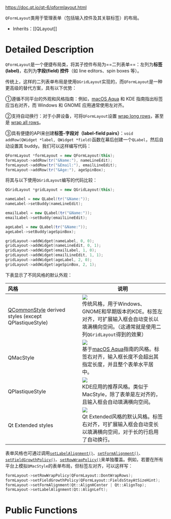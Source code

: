 https://doc.qt.io/qt-6/qformlayout.html

`QFormLayout`类用于管理表单（包括输入控件及其关联标签）的布局。

- Inherits：[[QLayout]]

# Detailed Description

`QFormLayout`是一个便捷布局类，将其子控件布局为==二列表单==：左列为**标签(label)**，右列为**字段(field) 控件**（如 line editors、spin boxes 等）。

传统上，这样的二列表单布局是使用`QGridLayout`实现的，而`QFormLayout`是一种更高级的替代方案，具有以下优势：

①遵循不同平台的外观和风格指南：例如，[macOS Aqua](http://developer.apple.com/library/mac/#documentation/UserExperience/Conceptual/AppleHIGuidelines/Intro/Intro.html) 和 KDE 指南指出标签应当右对齐，而 Windows 和 GNOME 应用通常使用左对齐。

②支持自动换行：对于小屏设备，可将`QFormLayout`设置 [wrap long rows](https://doc.qt.io/qt-6/qformlayout.html#RowWrapPolicy-enum)，甚至是 [wrap all rows](https://doc.qt.io/qt-6/qformlayout.html#RowWrapPolicy-enum)。

③具有便捷的API来创建**标签-字段对（label-field pairs）**：`void addRow(QWidget *label, QWidget *field)`函数在幕后创建一个`QLabel`，然后自动设置其 buddy。我们可以这样编写代码：

```cpp
QFormLayout *formLayout = new QFormLayout(this);
formLayout->addRow(tr("&Name:"), nameLineEdit);
formLayout->addRow(tr("&Email:"), emailLineEdit);
formLayout->addRow(tr("&Age:"), ageSpinBox);
```

将其与以下使用`QGridLayout`编写的代码比较：

```cpp
QGridLayout *gridLayout = new QGridLayout(this);

nameLabel = new QLabel(tr("&Name:"));
nameLabel->setBuddy(nameLineEdit);

emailLabel = new QLabel(tr("&Name:"));
emailLabel->setBuddy(emailLineEdit);

ageLabel = new QLabel(tr("&Name:"));
ageLabel->setBuddy(ageSpinBox);

gridLayout->addWidget(nameLabel, 0, 0);
gridLayout->addWidget(nameLineEdit, 0, 1);
gridLayout->addWidget(emailLabel, 1, 0);
gridLayout->addWidget(emailLineEdit, 1, 1);
gridLayout->addWidget(ageLabel, 2, 0);
gridLayout->addWidget(ageSpinBox, 2, 1);
```

下表显示了不同风格的默认外观：


| 风格                                                                                               | 说明                                                                                                                                                                                                                                 |
| :----------------------------------------------------------------------------------------------- | ---------------------------------------------------------------------------------------------------------------------------------------------------------------------------------------------------------------------------------- |
| [QCommonStyle](https://doc.qt.io/qt-6/qcommonstyle.html) derived styles (except QPlastiqueStyle) | ![](https://doc.qt.io/qt-6/images/qformlayout-win.png)<br>传统风格，用于Windows、GNOME和早期版本的KDE。标签左对齐，可扩展输入框会自动变长以填满横向空间。（这通常就是使用二列`QGridLayout`得到的效果）                                                                                     |
| QMacStyle                                                                                        | ![](https://doc.qt.io/qt-6/images/qformlayout-mac.png)<br>基于[macOS Aqua](http://developer.apple.com/library/mac/#documentation/UserExperience/Conceptual/AppleHIGuidelines/Intro/Intro.html)指南的风格。标签右对齐，输入框长度不会超出其指定长度，并且整个表单水平居中。 |
| QPlastiqueStyle                                                                                  | ![](https://doc.qt.io/qt-6/images/qformlayout-kde.png)<br>KDE应用的推荐风格。类似于MacStyle，除了表单是左对齐的，且输入框会自动填满横向空间。                                                                                                                          |
| Qt Extended styles                                                                               | ![](https://doc.qt.io/qt-6/images/qformlayout-qpe.png)<br>Qt Extended风格的默认风格。标签右对齐，可扩展输入框会自动变长以填满横向空间，对于长的行启用了自动换行。                                                                                                                |

表单风格也可通过调用[`setLabelAlignment()`](https://doc.qt.io/qt-6/qformlayout.html#labelAlignment-prop)、[`setFormAlignment()`](https://doc.qt.io/qt-6/qformlayout.html#formAlignment-prop)、[`setFieldGrowthPolicy()`](https://doc.qt.io/qt-6/qformlayout.html#fieldGrowthPolicy-prop)、[`setRowWrapPolicy()`](https://doc.qt.io/qt-6/qformlayout.html#rowWrapPolicy-prop)来单独覆盖。例如，若要在所有平台上模拟`QMacStyle`的表单布局，但标签左对齐，可以这样写：

```cpp
formLayout->setRowWrapPolicy(QFormLayout::DontWrapRows);
formLayout->setFieldGrowthPolicy(QFormLayout::FieldsStayAtSizeHint);
formLayout->setFormAlignment(Qt::AlignHCenter | Qt::AlignTop);
formLayout->setLabelAlignment(Qt::AlignLeft);
```

# Public Functions

